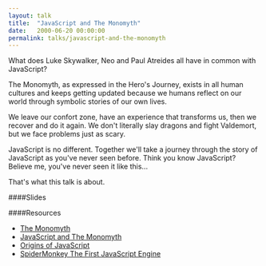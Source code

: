 ```yaml
---
layout: talk
title:  "JavaScript and The Monomyth"
date:   2000-06-20 00:00:00
permalink: talks/javascript-and-the-monomyth
---
```


What does Luke Skywalker, Neo and Paul Atreides all have in common with JavaScript?

The Monomyth, as expressed in the Hero's Journey, exists in all human cultures and keeps getting updated because we humans reflect on our world through symbolic stories of our own lives.

We leave our confort zone, have an experience that transforms us, then we recover and do it again. We don't literally slay dragons and fight Valdemort, but we face problems just as scary.

JavaScript is no different. Together we'll take a journey through the story of JavaScript as you've never seen before. Think you know JavaScript? Believe me, you've never seen it like this...

That's what this talk is about.

####Slides

<script async class="speakerdeck-embed" data-id="6697f7a03472013238ed56e996df704e" data-ratio="1.77777777777778" src="//speakerdeck.com/assets/embed.js"></script>

####Resources
* [The Monomyth][The Monomyth]
* [JavaScript and The Monomyth][JavaScript and The Monomyth]
* [Origins of JavaScript][Origins of JavaScript]
* [SpiderMonkey The First JavaScript Engine][SpiderMonkey The First JavaScript Engine]


[The Monomyth]: http://en.wikipedia.org/wiki/The_Hero_with_a_Thousand_Faces
[JavaScript and The Monomyth]: http://tiandavis.com/posts/javascript-and-the-monomyth/
[Origins of JavaScript]: https://news.ycombinator.com/item?id=2783060
[SpiderMonkey The First JavaScript Engine]: https://brendaneich.com/2011/06/new-javascript-engine-module-owner/




